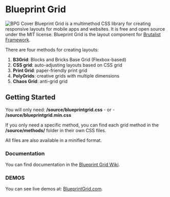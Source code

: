 # Blueprint Grid
![BPG Cover](http://www.blueprintgrid.com/core/files/images/bpg_social.jpg)
Blueprint Grid is a multimethod CSS library for creating responsive layouts for mobile apps and websites. It is free and open source under the MIT license. Blueprint Grid is the layout component for [Brutalist Framework](http://www.brutalistframework.com). 

There are four methods for creating layouts: 
1. **B3Grid**: Blocks and Bricks Base Grid (Flexbox-based)
2. **CSS grid**: auto-adjusting layouts based on CSS grid
3. **Print Grid**: paper-friendly print grid
4. **PolyGrids**: creative grids with multiple dimensions
5. **Chaos Grid**: anti-grid grid

## Getting Started
You will only need: **/source/blueprintgrid.css** - or - **/source/blueprintgrid.min.css**

If you only need a specific method, you can find each grid method in the **/source/methods/** folder in their own CSS files.

All files are also available in a minified format. 

### Documentation
You can find documentation in the [Blueprint Grid Wiki](https://github.com/pinecreativelabs/Blueprint-Grid/wiki).

### DEMOS
You can see live demos at: [BlueprintGrid.com](http://www.blueprintgrid.com).
